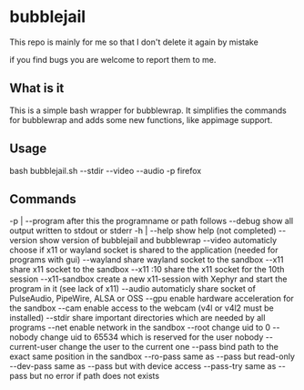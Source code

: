 # bubblejail
This repo is mainly for me so that I don't delete it again by mistake

if you find bugs you are welcome to report them to me.

## What is it
This is a simple bash wrapper for bubblewrap. It simplifies the commands for bubblewrap and adds some new functions, like appimage support.

## Usage
bash bubblejail.sh --stdir --video --audio -p firefox

## Commands
-p | --program    after this the programname or path follows
--debug           show all output written to stdout or stderr
-h | --help       show help (not completed)
--version         show version of bubblejail and bubblewrap
--video           automaticly choose if x11 or wayland socket is shared to the application (needed for programs with gui)
--wayland         share wayland socket to the sandbox
--x11             share x11 socket to the sandbox
--x11 :10         share the x11 socket for the 10th session
--x11-sandbox     create a new x11-session with Xephyr and start the program in it (see lack of x11)
--audio           automaticly share socket of PulseAudio, PipeWire, ALSA or OSS
--gpu             enable hardware acceleration for the sandbox
--cam             enable access to the webcam (v4l or v4l2 must be installed)
--stdir           share important directories which are needed by all programs
--net             enable network in the sandbox
--root            change uid to 0
--nobody          change uid to 65534 which is reserved for the user nobody
--current-user    change the user to the current one
--pass <path>     bind path to the exact same position in the sandbox
--ro-pass         same as --pass but read-only
--dev-pass        same as --pass but with device access
--pass-try        same as --pass but no error if path does not exists
